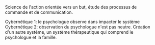 Science de l'action orientée vers un but, étude des processus de commande et de communication. 

Cybernétique 1: le psychologue observe dans impacter le système
Cybernétique 2: observation du psychologue n'est pas neutre. Création d'un autre système, un système thérapeutique qui comprend le psychologue et la famille.